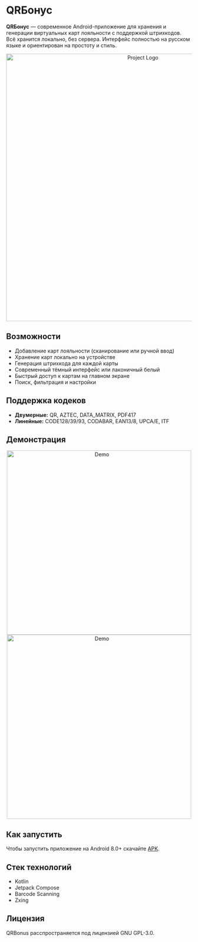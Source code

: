 # QRБонус

**QRБонус** — современное Android-приложение для хранения и генерации виртуальных карт лояльности с поддержкой штрихкодов. Всё хранится локально, без сервера. Интерфейс полностью на русском языке и ориентирован на простоту и стиль.

<p align="center">
      <img src="https://github.com/user-attachments/assets/9af78871-676f-4f62-8a69-48fb86a886df" alt="Project Logo" width="726">
</p>

## Возможности

- Добавление карт лояльности (сканирование или ручной ввод)
- Хранение карт локально на устройстве
- Генерация штрихкода для каждой карты
- Современный тёмный интерфейс или лаконичный белый
- Быстрый доступ к картам на главном экране
- Поиск, фильтрация и настройки

## Поддержка кодеков
* **Двумерные:** QR, AZTEC, DATA_MATRIX, PDF417  
* **Линейные:**  CODE128/39/93, CODABAR, EAN13/8, UPCA/E, ITF

## Демонстрация

<p align="center">
      <img src="https://github.com/user-attachments/assets/b0b08117-8a7d-4a2e-87e9-f1cf08141c8c" alt="Demo" width="500">
      <img src="https://github.com/user-attachments/assets/df038a70-ea49-48c7-abd1-445997111d22" alt="Demo" width="500">
</p>

## Как запустить

Чтобы запустить приложение на Android 8.0+ скачайте [APK](https://github.com/Merrcurys/QRBonus/releases/tag/v0.1.0-alpha).

## Стек технологий

- Kotlin
- Jetpack Compose
- Barcode Scanning
- Zxing

## Лицензия

QRBonus расспространяется под лицензией GNU GPL-3.0.
